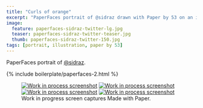 ```yaml
---
title: "Curls of orange"
excerpt: "PaperFaces portrait of @sidraz drawn with Paper by 53 on an iPad."
image: 
  feature: paperfaces-sidraz-twitter-lg.jpg
  teaser: paperfaces-sidraz-twitter-teaser.jpg
  thumb: paperfaces-sidraz-twitter-150.jpg
tags: [portrait, illustration, paper by 53]
---
```


PaperFaces portrait of [@sidraz](http://twitter.com/sidraz).

{% include boilerplate/paperfaces-2.html %}

<figure class="third">
  <a href="{{ site.url }}/images/paperfaces-sidraz-process-1-lg.jpg"><img src="{{ site.url }}/images/paperfaces-sidraz-process-1-600.jpg" alt="Work in process screenshot"></a>
  <a href="{{ site.url }}/images/paperfaces-sidraz-process-2-lg.jpg"><img src="{{ site.url }}/images/paperfaces-sidraz-process-2-600.jpg" alt="Work in process screenshot"></a>
  <a href="{{ site.url }}/images/paperfaces-sidraz-process-3-lg.jpg"><img src="{{ site.url }}/images/paperfaces-sidraz-process-3-600.jpg" alt="Work in process screenshot"></a>
  <a href="{{ site.url }}/images/paperfaces-sidraz-process-4-lg.jpg"><img src="{{ site.url }}/images/paperfaces-sidraz-process-4-600.jpg" alt="Work in process screenshot"></a>
  <figcaption>Work in progress screen captures Made with Paper.</figcaption>
</figure>